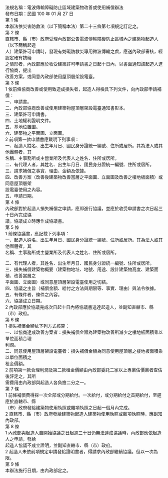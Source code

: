 法規名稱：電波傳輸障礙防止區域建築物改善或使用補償辦法  
發布日期：民國 100 年 01 月 27 日  
第 1 條  
本辦法依災害防救法（以下簡稱本法）第二十三條第七項規定訂定之。  
第 2 條  
直轄市、縣（市）政府受理內政部公告電波傳輸障礙防止區域內之建築物起造人（以下簡稱起造  
人）建築許可申請時，發現有妨礙防救災專用微波傳輸之虞，應送內政部審核，經認定確有妨礙  
之情形者，內政部應於收受建築許可申請書之日起十日內，以書面通知該起造人進行協商，提出  
改善方案，或同意內政部使用屋頂層架設電臺。  
第 3 條  
1 依前條協商改善或使用致造成損失者，起造人得檢具下列文件，向內政部申請補償：  
一、申請書。  
二、內政部協商改善或使用建築物屋頂層架設電臺通知書影本。  
三、建築許可申請書。  
四、土地權利證明文件。  
五、基地位置圖。  
六、建築物之平面圖、立面圖。  
2 前項第一款申請書應載明下列事項：  
一、起造人姓名、出生年月日、國民身分證統一編號、住所或居所。其為法人或其他團體者，其  
名稱、主事務所或主營業所及代表人之姓名、住所或居所。  
二、有代理人者，其姓名、出生年月日、國民身分證統一編號、住所或居所。  
三、請求補償之事實、理由、金額及依據。  
四、改善方案（改善後建築物改善當層之平面圖、立面圖及改善之樓地板面積）或同意屋頂層架  
設電臺使用之內容。  
五、申請日期。  
第 4 條  
內政部對於起造人損失補償之申請，應即進行協議，並應於收受申請書之次日起三十日內完成協  
議。協議成立時應作成協議書。  
第 5 條  
1 前條協議書，應記載下列事項：  
一、起造人姓名、出生年月日、國民身分證統一編號、住所或居所。其為法人或其他團體者，其  
名稱、主事務所或主營業所及代表人之姓名、住所或居所。  


二、有代理人者，其姓名、出生年月日、國民身分證統一編號、住所或居所。  
三、損失補償建築物概要（建築物地址、地號、用途、設計建築物高度、建築面積、改善當層之  
平面圖、立面圖）或同意屋頂層架設電臺使用之切結。  
四、協議之主旨（補償金額、給付之方法與期限等、事實、理由）與法令依據。  
五、有條件者，條件之內容。  
六、協議成立日期。  
2 內政部應於協議完成次日起十日內將協議書送達起造人，並副知直轄市、縣（市）政府。  
第 6 條  
1 損失補償金額依下列方式核算：  
一、以協商達成改善方案者：損失補償金額為建築物改善所減少之樓地板面積乘以單位面積合理  
利潤。  
二、同意使用屋頂層架設電臺者：損失補償金額為同意使用屋頂層之樓地板面積乘以單位面積之  
租金價額。  
2 前項第一款合理利潤及第二款租金價額由內政部委託二家以上專業估價業者查估後評定之，其所  
需費用由內政部與起造人各負擔二分之一。  
第 7 條  
1 前條補償費得採一次全部或分期給付。一次給付，或分期給付之首期給付，至遲應於直轄市、縣  
（市）政府發給建築物使用執照或雜項執照之日起一個月內完成。  
2 直轄市、縣（市）政府發給建築物起造人建築物使用執照或雜項執照時，應副知內政部。  
第 8 條  
1 內政部與起造人自開始協議之日起逾三十日仍無法達成協議時，內政部應依起造人之申請，發給  
起造人協議不成立證明，並副知直轄市、縣（市）政府。  
2 起造人未依前項規定申請發給證明書者，得請求內政部繼續協議。但以一次為限。  
第 9 條  
本辦法施行日期，由內政部定之。  


